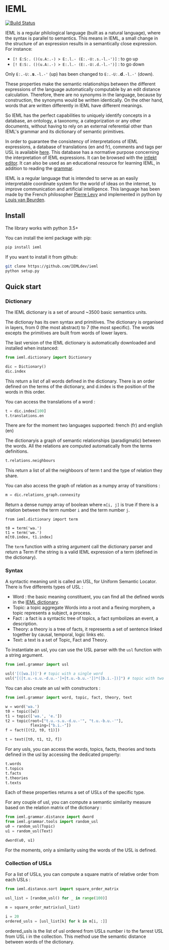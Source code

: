 # IEML
[![Build Status](https://travis-ci.org/IEMLdev/ieml.svg?branch=master)](https://travis-ci.org/IEMLdev/ieml)

IEML is a regular philological language (built as a natural language), where the syntax is parallel to semantics. This means in IEML, a small change in the structure of an expression results in a semantically close expression.
For instance:
 - `[! E:S:. ()(u.A:.-) > E:.l.- (E:.-U:.s.-l.-')]` : to go up
 - `[! E:S:. ()(u.A:.-) > E:.l.- (E:.-U:.d.-l.-')]` : to go down
 
Only `E:.-U:.`**s**`.-l.-'` (up) has been changed to `E:.-U:.`**d**`.-l.-'` (down).

These properties make the semantic relationships between the different expressions of the language automatically computable by an edit distance calculation.
Therefore, there are no synonyms in the language, because by construction, the synonyms would be written identically. On the other hand, words that are written differently in IEML have different meanings.

So IEML has the perfect capabilities to uniquely identify concepts in a database, an ontology, a taxonomy, a categorization or any other documents, without having to rely on an external referential other than IEML's grammar and its dictionary of semantic primitives. 

In order to guarantee the consistency of interpretations of IEML expressions, a database of translations (en and fr), comments and tags per USL is available [here](https://github.com/IEMLdev/ieml-language "IEML database"). This database has a normative purpose concerning the interpretation of IEML expressions. It can be browsed with the [intlekt editor](https://dev.intlekt.io/ "IEML editor"). It can also be used as an educational resource for learning IEML, in addition to reading the [grammar](https://www.dropbox.com/s/875vsj0atbcts43/0-00-IEML-Manifesto-2019-fr.pdf?dl=0 "IEML grammar"). 

IEML is a regular language that is intended to serve as an easily interpretable coordinate system for the world of ideas on the internet, to improve communication and artificial intelligence.
This language has been made by the French philosopher [Pierre Levy](https://en.wikipedia.org/wiki/Pierre_L%C3%A9vy) and implemented in python by [Louis van Beurden](https://louisvanbeurden.wordpress.com/).

## Install

The library works with python 3.5+

You can install the ieml package with pip:
```bash
pip install ieml
```
If you want to install it from github:
```bash
git clone https://github.com/IEMLdev/ieml
python setup.py
```
## Quick start

### Dictionary

The IEML dictionary is a set of around ~3500 basic semantics units. 

The dictionay has its own syntax and primitives. The dictionary is organised in layers, from 0 (the most abstract) to 7 (the most specific). The words excepts the primitives are built from words of lower layers.  

The last version of the IEML dictionary is automatically downloaded and installed when instanced:
```python
from ieml.dictionary import Dictionary

dic = Dictionary()
dic.index
```
This return a list of all words defined in the dictionary.
There is an order defined on the terms of the dictionary, and d.index is the position of the words in this order.

You can access the translations of a word :
 ```python
t = dic.index[100]
t.translations.en
```
There are for the moment two languages supported: french (fr) and english (en)

The dictionaryis a graph of semantic relationships (paradigmatic) between the words.
All the relations are computed automatically from the terms definitions.
```python
t.relations.neighbours
```
This return a list of all the neighboors of term t and the type of relation they share.

You can also access the graph of relation as a numpy array of transitions :
```python
m = dic.relations_graph.connexity
```
Return a dense numpy array of boolean where `m[i, j]` is true if there is a relation 
between the term number `i` and the term number `j`.
```
from ieml.dictionary import term

t0 = term('wa.')
t1 = term('we.')
m[t0.index, t1.index]
```

The `term` function with a string argument call the dictionary parser and
return a Term if the string is a valid IEML expression of a term (defined in the dictionary).


### Syntax

A syntactic meaning unit is called an USL, for Uniform Semantic Locator. 
There is five differents types of USL :
 - Word : the basic meaning constituent, you can find all the defined words in the [IEML dictionary](https://dictionary.ieml.io).  
 - Topic: a topic aggregate Words into a root and a flexing morphem, a topic represents a subject, a process. 
 - Fact : a fact is a syntactic tree of topics, a fact symbolizes an event, a description.
 - Theory: a theory is a tree of facts, it represents a set of sentence linked together by causal, temporal, logic links etc. 
 - Text: a text is a set of Topic, Fact and Theory.

To instantiate an usl, you can use the USL parser with the `usl` function
with a string argument.

```python
from ieml.grammar import usl

usl('[([wa.])]') # topic with a single word
usl("[([t.u.-s.u.-d.u.-']+[t.u.-b.u.-'])*([b.i.-])]") # topic with two words in his root morphem and one in flexing 
```

You can also create an usl with constructors :
```python
from ieml.grammar import word, topic, fact, theory, text

w = word('wa.')
t0 = topic([w])
t1 = topic(['wa.', 'e.'])
t2 = topic(root=["t.u.-s.u.-d.u.-'", "t.u.-b.u.-'"], 
           flexing=["b.i.-"])
f = fact([(t2, t0, t1)])

t = text([t0, t1, t2, f])
```

For any usls, you can access the words, topics, facts, theories and texts defined 
in the usl by accessing the dedicated property:

```python
t.words
t.topics
t.facts
t.theories
t.texts
```
Each of these properties returns a set of USLs of the specific type.

For any couple of usl, you can compute a semantic similarity measure based on the 
relation matrix of the dictionary :
```python
from ieml.grammar.distance import dword
from ieml.grammar.tools import random_usl
u0 = random_usl(Topic)
u1 = random_usl(Text)

dword(u0, u1)
```

For the moments, only a similarity using the words of the USL is defined.

### Collection of USLs
For a list of USLs, you can compute a square matrix of relative order from each USLs :
```python
from ieml.distance.sort import square_order_matrix

usl_list = [random_usl() for _ in range(100)]

m = square_order_matrix(usl_list)

i = 20
ordered_usls = [usl_list[k] for k in m[i, :]]
```
ordered_usls is the list of usl ordered from USLs number i to the farrest USL from USL i in the collection.
This method use the semantic distance between words of the dictionary.

 
 
